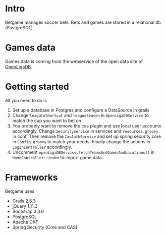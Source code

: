 Intro
=====

Betgame manages soccer bets. Bets and games are stored in a relational db (PostgreSQL). 

Games data
==========

Games data is coming from the webservice of the open data site of [OpenLigaDB](http://www.openligadb.de/).

Getting started
===============

All you need to do is 

1. Set up a database in Postgres and configure a DataSource in grails
2. Change `leaguteShortcut` and `leagueSeason` in `OpenLigaDBService` to match the cup you want to bet on
3. You probably want to remove the cas plugin and use local user accounts accordingly. Change `SecurityService` in services and `resources.groovy` in conf. Then remove the `CasAuthService` and set up spring security core in `Config.groovy` to match your needs. Finally change the actions in `LoginController` accordingly.
4. Uncomment `openLigaDBService.fetchTeamsAndGamesAndLocations()` in `HomeController::index` to import game data.

Frameworks
==========

Betgame uses
* Grails 2.5.3
* jQuery 1.11.3
* Bootstrap 3.3.6
* PostgreSQL
* Apache CXF
* Spring Security (Core and CAS)
